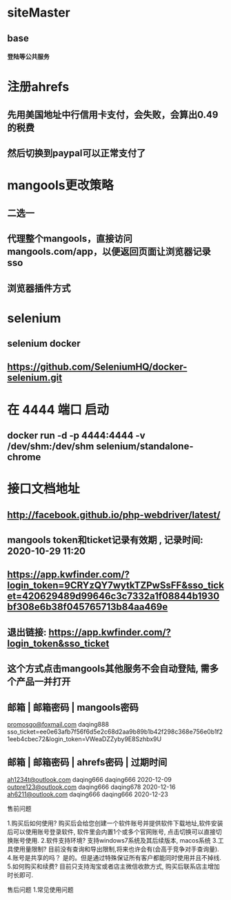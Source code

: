 # siteMaster

## base 
#### 登陆等公共服务

# 注册ahrefs
## 先用美国地址中行信用卡支付，会失败，会算出0.49的税费
## 然后切换到paypal可以正常支付了

# mangools更改策略
## 二选一
## 代理整个mangools，直接访问 mangools.com/app，以便返回页面让浏览器记录sso
## 浏览器插件方式

# selenium
## selenium docker
## https://github.com/SeleniumHQ/docker-selenium.git
# 在 4444 端口 启动
## docker run -d -p 4444:4444 -v /dev/shm:/dev/shm selenium/standalone-chrome
# 接口文档地址
## http://facebook.github.io/php-webdriver/latest/

## mangools token和ticket记录有效期 , 记录时间: 2020-10-29 11:20
## https://app.kwfinder.com/?login_token=9CRYzQY7wytkTZPwSsFF&sso_ticket=420629489d99646c3c7332a1f08844b1930bf308e6b38f045765713b84aa469e
## 退出链接: https://app.kwfinder.com/?login_token&sso_ticket
## 这个方式点击mangools其他服务不会自动登陆, 需多个产品一并打开

邮箱 | 邮箱密码 | mangools密码
--------------------------------------------------------

promosgo@foxmail.com    daqing888   sso_ticket=ee0e63afb7f56f6d5e2c68d2aa9b89b1b42f298c368e756e0b1f21eeb4cbec72&login_token=VWeaDZZyby9E8Szhbx9U
  

邮箱 | 邮箱密码 | ahrefs密码 | 过期时间
--------------------------------------------------------

ah1234t@outlook.com         daqing666       daqing666   2020-12-09
outpre123@outlook.com       daqing666       daqing678   2020-12-16
ah6211@outlook.com          daqing666       daqing666   2020-12-23



售前问题

1.购买后如何使用?
购买后会给您创建一个软件账号并提供软件下载地址,软件安装后可以使用账号登录软件, 软件里会内置1个或多个官网账号, 点击切换可以直接切换账号使用.
2.软件支持环境?
支持windows7系统及其后续版本, macos系统
3.工具使用量限制?
目前没有查询和导出限制,将来也许会有(会高于竞争对手查询量).
4.账号是共享的吗？
是的。但是通过特殊保证所有客户都能同时使用并且不掉线.
5.如何购买和续费?
目前只支持淘宝或者店主微信收款方式, 购买后联系店主增加时长即可.


售后问题
1.常见使用问题
